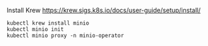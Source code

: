 Install Krew https://krew.sigs.k8s.io/docs/user-guide/setup/install/

```
kubectl krew install minio
kubectl minio init
kubectl minio proxy -n minio-operator
```

